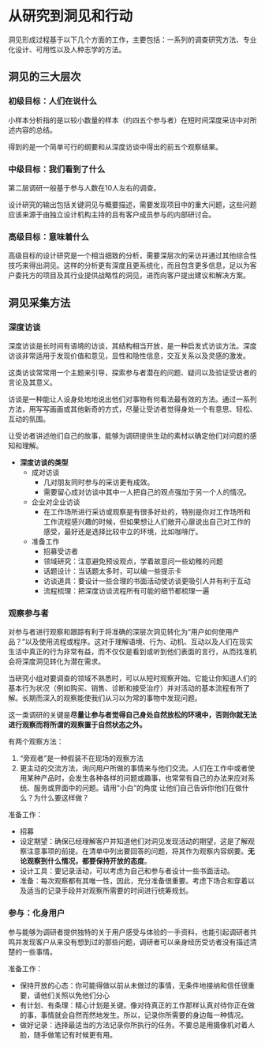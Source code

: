 # 从研究到洞见和行动

洞见形成过程基于以下几个方面的工作，主要包括：一系列的调查研究方法、专业化设计、可用性以及人种志学的方法。

## 洞见的三大层次

### 初级目标：人们在说什么

小样本分析指的是以较小数量的样本（约四五个参与者）在短时间深度采访中对所述内容的总结。

得到的是一个简单可行的纲要和从深度访谈中得出的前五个观察结果。

### 中级目标：我们看到了什么

第二层调研一般基于参与人数在10人左右的调查。

设计研究的输出包括关键洞见与概要描述，需要发现项目中的重大问题，这些问题应该来源于由独立设计机构主持的且有客户成员参与的内部研讨会。

### 高级目标：意味着什么

高级目标的设计研究是一个相当细致的分析，需要深层次的采访并通过其他综合性技巧来得出洞见。这样的分析更有深度且更系统化，而且包含更多信息，足以为客户委托方的项目及其行业提供战略性的洞见，进而向客户提出建议和解决方案。

## 洞见采集方法

### 深度访谈

深度访谈是长时间有语境的访谈，其结构相当开放，是一种启发式访谈方法。深度访谈非常适用于发现价值和意见，显性和隐性信息，交互关系以及灵感的激发。

这类访谈常常用一个主题来引导，探索参与者潜在的问题、疑问以及验证受访者的言论及其意义。

访谈是一种能让人设身处地地说出他们对事物有何看法最有效的方法。通过一系列方法，用写写画画或其他新奇的方式，尽量让受访者觉得身处一个有意思、轻松、互动的氛围。

让受访者讲述他们自己的故事，能够为调研提供生动的素材以确定他们对问题的感知和理解。

- **深度访谈的类型**
  - 成对访谈
    - 几对朋友同时参与的采访更有成效。
    - 需要留心成对访谈中其中一人把自己的观点强加于另一个人的情况。
  - 企业对企业访谈
    - 在工作场所进行采访或观察是有很多好处的，特别是你对工作场所和工作流程感兴趣的时候，但如果想让人们敞开心扉说出自己对工作的感受，最好还是选择比较中立的环境，比如咖啡厅。
  - 准备工作
    - 招募受访者
    - 领域研究：注意避免预设观点，学着故意问一些幼稚的问题
    - 话题设计：当话题太多时，可以编一些提示卡
    - 访谈道具：要设计一些合理的书面活动使访谈更吸引人并有利于互动
    - 流程梳理：把深度访谈流程所有可能的细节都梳理一遍

### 观察参与者

对参与者进行观察和跟踪有利于将准确的深层次洞见转化为“用户如何使用产品？”以及使用流程或程序。这对于理解语境、行为、动机、互动以及人们在现实生活中真正的行为非常有益，而不仅仅是看到或听到他们表面的言行，从而找准机会将深度洞见转化为潜在需求。

当研究小组对要调查的领域不熟悉时，可以从短时观察开始。它能让你知道人们的基本行为状况（例如购买、销售、诊断和接受治疗）并对活动的基本流程有所了解。长期而深入的观察能使我们从习以为常的事物中发现问题。

这一类调研的关键是**尽量让参与者觉得自己身处自然放松的环境中，否则你就无法进行观察而将所谓的观察置于自然状态之外。**

有两个观察方法：

1. “旁观者”是一种假装不在现场的观察方法
2. 更主动的交流方法，询问用户所做的事情来与他们交流。人们在工作中或者使用某种产品时，会发生各种各样的问题或趣事，也常常有自己的办法来应对系统、服务或界面中的问题。请用“小白”的角度 让他们自己告诉你他们在做什么？为什么要这样做？

准备工作：

- 招募
- 设定期望：确保已经理解客户并知道他们对洞见发现活动的期望，这是了解观察注意事项的前提。在清单中列出要回答的问题，将其作为观察内容纲要。**无论观察到什么情况，都要保持开放的态度**。
- 设计工具：要记录活动，可以考虑为自己和参与者设计一些书面活动。
- 准备：每次观察都有其唯一性，因此，充分准备很重要。考虑下场合和穿着以及适当的记录手段并对观察所需要的时间进行统筹规划。

### 参与：化身用户

参与能够为调研者提供独特的关于用户感受与体验的一手资料，也能引起调研者共鸣并发现客户从来没有想到过的那些问题，调研者可以亲身经历受访者没有描述清楚的一些事情。

准备工作：

- 保持开放的心态：你可能得做以前从未做过的事情，无条件地接纳和信任很重要，请他们关照以免他们分心
- 有计划、有条理：精心计划是关键。像对待真正的工作那样认真对待你正在做的事，事情就会自然而然地发生。所以，记录你所需要的身边每一种情况。
- 做好记录：选择最适当的方法记录你所执行的任务。不要总是用摄像机对着人脸，随手做笔记有时候更有用。


